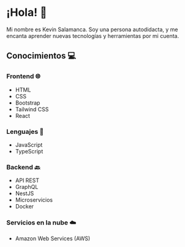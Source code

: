# ¡Hola! 👋

Mi nombre es Kevin Salamanca. Soy una persona autodidacta, y me encanta aprender nuevas tecnologías y herramientas por mi cuenta.

## Conocimientos 💻

### Frontend 🌐
- HTML
- CSS
- Bootstrap
- Tailwind CSS
- React

### Lenguajes 📝
- JavaScript
- TypeScript

### Backend 🔙
- API REST
- GraphQL
- NestJS
- Microservicios
- Docker

### Servicios en la nube ☁️
- Amazon Web Services (AWS)
